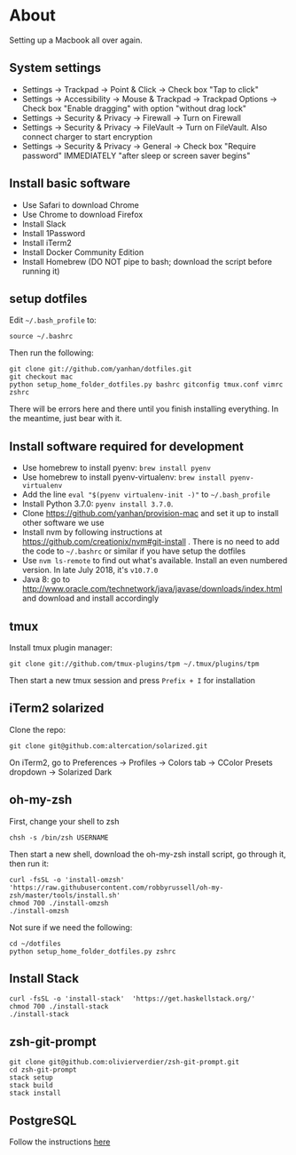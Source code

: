 # About

Setting up a Macbook all over again.


## System settings

- Settings -> Trackpad -> Point & Click -> Check box "Tap to click"
- Settings -> Accessibility -> Mouse & Trackpad -> Trackpad Options -> Check box "Enable dragging" with option "without drag lock"
- Settings -> Security & Privacy -> Firewall -> Turn on Firewall
- Settings -> Security & Privacy -> FileVault -> Turn on FileVault. Also connect charger to start encryption
- Settings -> Security & Privacy -> General -> Check box "Require password" IMMEDIATELY "after sleep or screen saver begins"


## Install basic software

- Use Safari to download Chrome
- Use Chrome to download Firefox
- Install Slack
- Install 1Password
- Install iTerm2
- Install Docker Community Edition
- Install Homebrew (DO NOT pipe to bash; download the script before running it)


## setup dotfiles

Edit `~/.bash_profile` to:

```
source ~/.bashrc
```

Then run the following:

```
git clone git://github.com/yanhan/dotfiles.git
git checkout mac
python setup_home_folder_dotfiles.py bashrc gitconfig tmux.conf vimrc zshrc
```

There will be errors here and there until you finish installing everything. In the meantime, just bear with it.


## Install software required for development

- Use homebrew to install pyenv: `brew install pyenv`
- Use homebrew to install pyenv-virtualenv: `brew install pyenv-virtualenv`
- Add the line `eval "$(pyenv virtualenv-init -)"` to `~/.bash_profile`
- Install Python 3.7.0: `pyenv install 3.7.0`.
- Clone https://github.com/yanhan/provision-mac and set it up to install other software we use
- Install nvm by following instructions at https://github.com/creationix/nvm#git-install . There is no need to add the code to `~/.bashrc` or similar if you have setup the dotfiles
- Use `nvm ls-remote` to find out what's available. Install an even numbered version. In late July 2018, it's `v10.7.0`
- Java 8: go to http://www.oracle.com/technetwork/java/javase/downloads/index.html and download and install accordingly


## tmux

Install tmux plugin manager:

```
git clone git://github.com/tmux-plugins/tpm ~/.tmux/plugins/tpm
```

Then start a new tmux session and press `Prefix + I` for installation


## iTerm2 solarized

Clone the repo:

```
git clone git@github.com:altercation/solarized.git
```

On iTerm2, go to Preferences -> Profiles -> Colors tab -> CColor Presets dropdown -> Solarized Dark


## oh-my-zsh

First, change your shell to zsh

```
chsh -s /bin/zsh USERNAME
```

Then start a new shell, download the oh-my-zsh install script, go through it, then run it:

```
curl -fsSL -o 'install-omzsh'  'https://raw.githubusercontent.com/robbyrussell/oh-my-zsh/master/tools/install.sh'
chmod 700 ./install-omzsh
./install-omzsh
```

Not sure if we need the following:

```
cd ~/dotfiles
python setup_home_folder_dotfiles.py zshrc
```


## Install Stack

```
curl -fsSL -o 'install-stack'  'https://get.haskellstack.org/'
chmod 700 ./install-stack
./install-stack
```


## zsh-git-prompt

```
git clone git@github.com:olivierverdier/zsh-git-prompt.git
cd zsh-git-prompt
stack setup
stack build
stack install
```


## PostgreSQL

Follow the instructions [here](/install-postgresql-on-mac.md)
